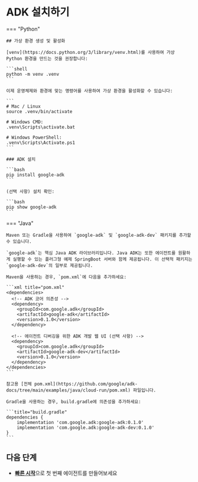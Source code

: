 # ADK 설치하기

=== "Python"

    ## 가상 환경 생성 및 활성화
    
    [venv](https://docs.python.org/3/library/venv.html)를 사용하여 가상 Python 환경을 만드는 것을 권장합니다:
    
    ```shell
    python -m venv .venv
    ```
    
    이제 운영체제와 환경에 맞는 명령어를 사용하여 가상 환경을 활성화할 수 있습니다:
    
    ```
    # Mac / Linux
    source .venv/bin/activate
    
    # Windows CMD:
    .venv\Scripts\activate.bat
    
    # Windows PowerShell:
    .venv\Scripts\Activate.ps1
    ```

    ### ADK 설치
    
    ```bash
    pip install google-adk
    ```
    
    (선택 사항) 설치 확인:
    
    ```bash
    pip show google-adk
    ```

=== "Java"

    Maven 또는 Gradle을 사용하여 `google-adk` 및 `google-adk-dev` 패키지를 추가할 수 있습니다.

    `google-adk`는 핵심 Java ADK 라이브러리입니다. Java ADK는 또한 에이전트를 원활하게 실행할 수 있는 플러그형 예제 SpringBoot 서버와 함께 제공됩니다. 이 선택적 패키지는 `google-adk-dev`의 일부로 제공됩니다.
    
    Maven을 사용하는 경우, `pom.xml`에 다음을 추가하세요:

    ```xml title="pom.xml"
    <dependencies>
      <!-- ADK 코어 의존성 -->
      <dependency>
        <groupId>com.google.adk</groupId>
        <artifactId>google-adk</artifactId>
        <version>0.1.0</version>
      </dependency>
      
      <!-- 에이전트 디버깅을 위한 ADK 개발 웹 UI (선택 사항) -->
      <dependency>
        <groupId>com.google.adk</groupId>
        <artifactId>google-adk-dev</artifactId>
        <version>0.1.0</version>
      </dependency>
    </dependencies>
    ```

    참고용 [전체 pom.xml](https://github.com/google/adk-docs/tree/main/examples/java/cloud-run/pom.xml) 파일입니다.

    Gradle을 사용하는 경우, build.gradle에 의존성을 추가하세요:

    ```title="build.gradle"
    dependencies {
        implementation 'com.google.adk:google-adk:0.1.0'
        implementation 'com.google.adk:google-adk-dev:0.1.0'
    }
    ```


## 다음 단계

*   [**빠른 시작**](quickstart.md)으로 첫 번째 에이전트를 만들어보세요
